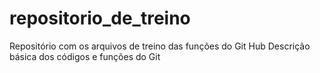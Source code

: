 # repositorio_de_treino
Repositório com os arquivos de treino das funções do Git Hub
Descrição básica dos códigos e funções do Git
